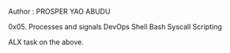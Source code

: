  Author : PROSPER YAO ABUDU

0x05. Processes and signals
DevOps
Shell
Bash
Syscall
Scripting

ALX task on the above.
